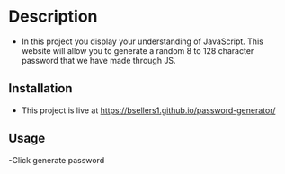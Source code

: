 # Description 
- In this project you display your understanding of JavaScript. This website will allow you to generate a random 8 to 128 character password that we have made through JS.

## Installation
- This project is live at https://bsellers1.github.io/password-generator/

## Usage
-Click generate password